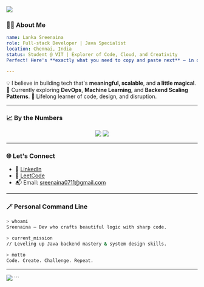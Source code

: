 <img src="https://capsule-render.vercel.app/api?type=waving&color=0e8aeb&height=200&section=header&text=Lanka%20Sreenaina&fontSize=40&fontColor=ffffff&animation=fadeIn" />

### 👨‍💻 About Me

```yaml
name: Lanka Sreenaina
role: Full-stack Developer | Java Specialist
location: Chennai, India
status: Student @ VIT | Explorer of Code, Cloud, and Creativity
Perfect! Here's **exactly what you need to copy and paste next** — in one go — right after the part you already added:

---


```

💡 I believe in building tech that's **meaningful, scalable**, and **a little magical**.
📌 Currently exploring **DevOps**, **Machine Learning**, and **Backend Scaling Patterns**.
🧠 Lifelong learner of code, design, and disruption.

---



### 📈 By the Numbers

<p align="center">
  <img src="https://github-readme-streak-stats.herokuapp.com?user=lankasreenaina&theme=github-dark-blue&hide_border=true" />
  <img src="https://github-readme-stats.vercel.app/api?username=lankasreenaina&show_icons=true&theme=tokyonight&hide_border=true" />
</p>

---

### 🌐 Let's Connect

* 💼 [LinkedIn](https://www.linkedin.com/in/sreenaina-lanka/)
* 🧠 [LeetCode](https://leetcode.com/u/lankasreenaina/)
* 📬 Email: [sreenaina0711@gmail.com](mailto:sreenaina0711@gmail.com) 

---

### 🪄 Personal Command Line

```bash
> whoami
Sreenaina — Dev who crafts beautiful logic with sharp code.

> current_mission
// Leveling up Java backend mastery & system design skills.

> motto
Code. Create. Challenge. Repeat.
```

---

<img src="https://capsule-render.vercel.app/api?type=waving&color=0e8aeb&height=120&section=footer"/>
```
